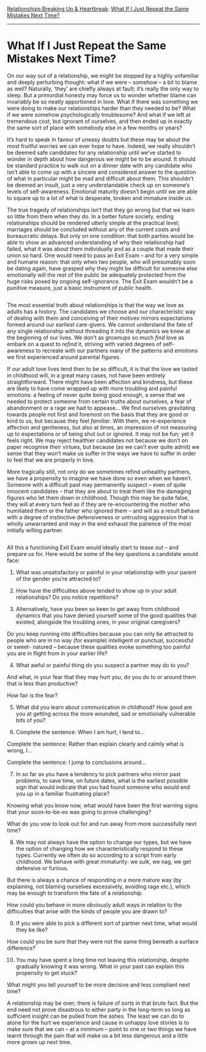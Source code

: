 [Relationships:](https://www.theschooloflife.com/thebookoflife/category/relationships/)[Breaking Up & Heartbreak](https://www.theschooloflife.com/thebookoflife/category/relationships/breaking-up-heartbreak/): [What If I Just Repeat the Same Mistakes Next Time?](https://www.theschooloflife.com/thebookoflife/what-if-i-just-repeat-the-same-mistakes-next-time/)

* * *

# What If I Just Repeat the Same Mistakes Next Time?

On our way out of a relationship, we might be stopped by a highly unfamiliar and deeply perturbing thought: what if we were – somehow – a bit to blame as well? Naturally, ‘they’ are chiefly always at fault; it’s really the only way to sleep. But a primordial honesty may force us to wonder whether blame can invariably be so neatly apportioned in love. What if there was something we were doing to make our relationships harder than they needed to be? What if we were somehow psychologically troublesome? And what if we left at tremendous cost, but ignorant of ourselves, and then ended up in exactly the same sort of place with somebody else in a few months or years?

It’s hard to speak in favour of uneasy doubts but these may be about the most fruitful worries we can ever hope to have. Indeed, we really shouldn’t be deemed safe candidates for any relationship until we’ve started to wonder in depth about how dangerous we might be to be around. It should be standard practice to walk out on a dinner date with any candidate who isn’t able to come up with a sincere and considered answer to the question of what in particular might be mad and difficult about them. This shouldn’t be deemed an insult, just a very understandable check up on someone’s levels of self-awareness. Emotional maturity doesn’t begin until we are able to square up to a lot of what is desperate, broken and immature inside us.

The true tragedy of relationships isn’t that they go wrong but that we learn so little from them when they do. In a better future society, ending relationships should be rendered utterly simple at the practical level; marriages should be concluded without any of the current costs and bureaucratic delays. But only on one condition: that both parties would be able to show an advanced understanding of why their relationship had failed, what it was about them individually and as a couple that made their union so hard. One would need to pass an Exit Exam – and for a very simple and humane reason: that only when two people, who will presumably soon be dating again, have grasped why they might be difficult for someone else emotionally will the rest of the public be adequately protected from the huge risks posed by ongoing self-ignorance. The Exit Exam wouldn’t be a punitive measure, just a basic instrument of public health.

<figure class="aligncenter"><img src="https://www.theschooloflife.com/thebookoflife/wp-content/uploads/2019/11/20141112000792_0.jpg" alt="" class="wp-image-23827" srcset="https://www.theschooloflife.com/thebookoflife/wp-content/uploads/2019/11/20141112000792_0.jpg 650w, https://www.theschooloflife.com/thebookoflife/wp-content/uploads/2019/11/20141112000792_0-300x168.jpg 300w" sizes="(max-width: 650px) 100vw, 650px"></figure>

The most essential truth about relationships is that the way we love as adults has a history. The candidates we choose and our characteristic way of dealing with them and conceiving of their motives mirrors expectations formed around our earliest care-givers. We cannot understand the fate of any single relationship without threading it into the dynamics we knew at the beginning of our lives. We don’t as grownups so much _find_ love as embark on a quest to _refind_ it, striving with varied degrees of self-awareness to recreate with our partners many of the patterns and emotions we first experienced around parental figures.

If our adult love lives tend then to be so difficult, it is that the love we tasted in childhood will, in a great many cases, not have been entirely straightforward. There might have been affection and kindness, but these are likely to have come wrapped up with more troubling and painful emotions: a feeling of never quite being good enough, a sense that we needed to protect someone from certain truths about ourselves, a fear of abandonment or a rage we had to appease… We find ourselves gravitating towards people not first and foremost on the basis that they are good or kind to us, but because they feel _familiar_. With them, we re-experience affection and gentleness, but also at times, an impression of not measuring up to expectations or of being shut out or ignored. It may not be fun; yet it feels right. We may reject healthier candidates not because we don’t on paper recognise their virtues, but because (as we can’t ever quite admit) we sense that they won’t make us suffer in the ways we have to suffer in order to feel that we are properly in love.

More tragically still, not only do we sometimes refind unhealthy partners, we have a propensity to imagine we have done so even when we haven’t. Someone with a difficult past may permanently suspect – even of quite innocent candidates – that they are about to treat them like the damaging figures who let them down in childhood. Though this may be quite false, they will at every turn feel as if they are re-encountering the mother who humiliated them or the father who ignored them – and will as a result behave with a degree of instinctive defensiveness or untrusting aggression that is wholly unwarranted and may in the end exhaust the patience of the most initially willing partner.

<figure class="aligncenter"><img src="https://www.theschooloflife.com/thebookoflife/wp-content/uploads/2019/11/victorian_school_2.jpg" alt="" class="wp-image-23828" srcset="https://www.theschooloflife.com/thebookoflife/wp-content/uploads/2019/11/victorian_school_2.jpg 706w, https://www.theschooloflife.com/thebookoflife/wp-content/uploads/2019/11/victorian_school_2-300x169.jpg 300w" sizes="(max-width: 706px) 100vw, 706px"></figure>

All this a functioning Exit Exam would ideally start to tease out – and prepare us for. Here would be some of the key questions a candidate would face:

1. What was unsatisfactory or painful in your relationship with your parent of the gender you’re attracted to?

2. How have the difficulties above tended to show up in your adult relationships? Do you notice repetitions?

3. Alternatively, have you been so keen to get away from childhood dynamics that you have denied yourself some of the good qualities that existed, alongside the troubling ones, in your original caregivers?

Do you keep running into difficulties because you can only be attracted to people who are in no way (for example) intelligent or punctual, successful or sweet- natured – because these qualities evoke something too painful you are in flight from in your earlier life?

4. What awful or painful thing do you suspect a partner may do to you?

And what, in your fear that they may hurt you, do you do to or around them that is less than productive?

How fair is the fear?&nbsp;

5. What did you learn about communication in childhood? How good are you at getting across the more wounded, sad or emotionally vulnerable bits of you?

6. Complete the sentence: When I am hurt, I tend to…

Complete the sentence: Rather than explain clearly and calmly what is wrong, I…

Complete the sentence: I jump to conclusions around…

7. In so far as you have a tendency to pick partners who mirror past problems, to save time, on future dates, what is the earliest possible sign that would indicate that you had found someone who would end you up in a familiar frustrating place?

Knowing what you know now, what would have been the first warning signs that your soon-to-be-ex was going to prove challenging?

What do you vow to look out for and run away from more successfully next time?

8. We may not always have the option to change our types, but we have the option of changing how we characteristically respond to these types. Currently we often do so according to a script from early childhood. We behave with great immaturity: we sulk, we nag, we get defensive or furious.

But there is always a chance of responding in a more mature way (by explaining, not blaming ourselves excessively, avoiding rage etc.), which may be enough to transform the fate of a relationship.&nbsp;

How could you behave in more obviously adult ways in relation to the difficulties that arise with the kinds of people you are drawn to?

9. If you were able to pick a different sort of partner next time, what would they be like?

How could you be sure that they were not the same thing beneath a surface difference?

10. You may have spent a long time not leaving this relationship, despite gradually knowing it was wrong. What in your past can explain this propensity to get stuck?

What might you tell yourself to be more decisive and less compliant next time?

A relationship may be over; there is failure of sorts in that brute fact. But the end need not prove disastrous to either party in the long-term so long as sufficient insight can be pulled from the ashes. The least we can do to atone for the hurt we experience and cause in unhappy love stories is to make sure that we can – at a minimum – point to one or two things we have learnt through the pain that will make us a bit less dangerous and a little more grown up next time.

